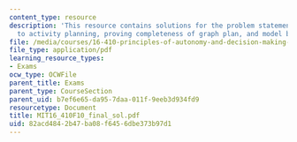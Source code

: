 ```yaml
---
content_type: resource
description: 'This resource contains solutions for the problem statements related
  to activity planning, proving completeness of graph plan, and model based diagnosis. '
file: /media/courses/16-410-principles-of-autonomy-and-decision-making-fall-2010/82acd4842b47ba08f6456dbe373b97d1_MIT16_410F10_final_sol.pdf
file_type: application/pdf
learning_resource_types:
- Exams
ocw_type: OCWFile
parent_title: Exams
parent_type: CourseSection
parent_uid: b7ef6e65-da95-7daa-011f-9eeb3d934fd9
resourcetype: Document
title: MIT16_410F10_final_sol.pdf
uid: 82acd484-2b47-ba08-f645-6dbe373b97d1
---
```

